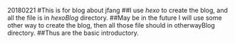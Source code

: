 20180221
#This is for blog about jfang
##I use _hexo_ to create the blog, and all the file is in _hexoBlog_ directory.
##May be in the future I will use some other way to create the blog, then all those file should in otherwayBlog directory.
##Thus are the basic introductory.
